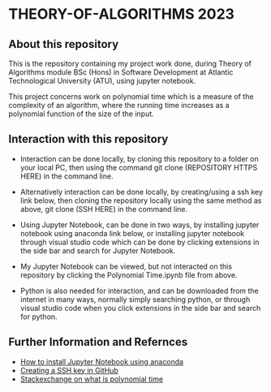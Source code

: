 # THEORY-OF-ALGORITHMS 2023

## About this repository
This is the repository containing my project work done, during Theory of Algorithms module BSc (Hons) in Software Development at Atlantic Technological University (ATU), using jupyter notebook.

This project concerns work on polynomial time which is a measure of the complexity of an algorithm, where the running time increases as a polynomial function of the size of the input.

## Interaction with this repository
- Interaction can be done locally, by cloning this repository to a folder on your local PC, then using the command git clone (REPOSITORY HTTPS HERE) in the command line.

- Alternatively interaction can be done locally, by creating/using a ssh key link below, then cloning the repository locally using the same method as above, git clone (SSH HERE) in the command line.

- Using Jupyter Notebook, can be done in two ways, by installing jupyter notebook using anaconda link below, or installing jupyter notebook through visual studio code which can be done by clicking extensions in the side bar and search for Jupyter Notebook.

- My Jupyter Notebook can be viewed, but not interacted on this repository by clicking the Polynomial Time.ipynb file from above.

- Python is also needed for interaction, and can be downloaded from the internet in many ways, normally simply searching python, or through visual studio code when you click extensions in the side bar and search for python.

## Further Information and Refernces
- [How to install Jupyter Notebook using anaconda](https://www.geeksforgeeks.org/how-to-install-jupyter-notebook-in-windows/)
- [Creating a SSH key in GitHub](https://docs.github.com/en/authentication/connecting-to-github-with-ssh/generating-a-new-ssh-key-and-adding-it-to-the-ssh-agent)
- [Stackexchange on what is polynomial time](https://cs.stackexchange.com/questions/13625/what-exactly-is-polynomial-time)
